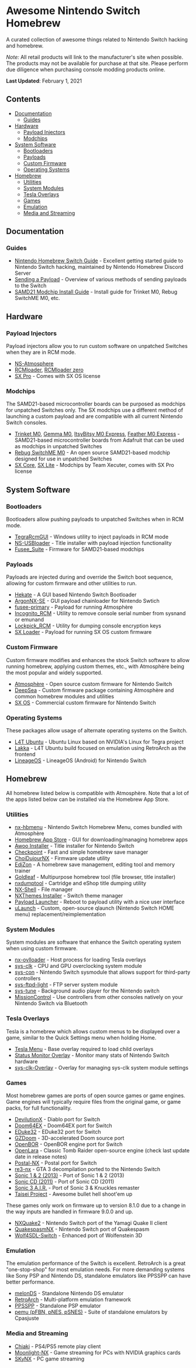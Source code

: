 # Awesome Nintendo Switch Homebrew

A curated collection of awesome things related to Nintendo Switch hacking and homebrew.

*Note:* All retail products will link to the manufacturer's site when possible. The products may not be available for purchase at that site.
Please perform due diligence when purchasing console modding products online.

**Last Updated**: February 1, 2021

## Contents

- [Documentation](#documentation)
  - [Guides](#guides)
- [Hardware](#hardware)
  - [Payload Injectors](#payload-injectors)
  - [Modchips](#modchips)
- [System Software](#system-software)
  - [Bootloaders](#bootloaders)
  - [Payloads](#payloads)
  - [Custom Firmware](#custom-firmware)
  - [Operating Systems](#operating-systems)
- [Homebrew](#homebrew)
  - [Utilities](#utilities)
  - [System Modules](#system-modules)
  - [Tesla Overlays](#tesla-overlays)
  - [Games](#games)
  - [Emulation](#emulation)
  - [Media and Streaming](#media-and-streaming)

## Documentation

### Guides

- [Nintendo Homebrew Switch Guide](https://nh-server.github.io/switch-guide/) - Excellent getting started guide to Nintendo Switch hacking, maintained by Nintendo Homebrew Discord Server
- [Sending a Payload](https://nh-server.github.io/switch-guide/user_guide/sysnand/sending_payload/) - Overview of various methods of sending payloads to the Switch
- [SAMD21 Modchip Install Guide](https://gbatemp.net/threads/internal-modchip-samd21-trinket-m0-gemma-m0-itsybitsy-m0-express-guide-files-support.508068/) - Install guide for Trinket M0, Rebug SwitchME M0, etc.

## Hardware

### Payload Injectors

Payload injectors allow you to run custom software on unpatched Switches when they are in RCM mode.

- [NS-Atmosphere](http://www.ns-atmosphere.com/en/)
- [RCMloader](https://www.xkit.xyz/rcmloader/), [RCMloader zero](https://www.xkit.xyz/rcmloader-zero/)
- [SX Pro](https://sx.xecuter.com/#prod-sxpro) - Comes with SX OS license

### Modchips

The SAMD21-based microcontroller boards can be purposed as modchips for unpatched Switches only. The SX modchips use a
different method of launching a custom payload and are compatible with all current Nintendo Switch consoles.

- [Trinket M0](https://www.adafruit.com/product/3500), [Gemma M0](https://www.adafruit.com/product/3501), [ItsyBitsy M0 Express](https://www.adafruit.com/product/3727), [Feather M0 Express](https://www.adafruit.com/product/3403) - SAMD21-based microcontroller boards from Adafruit that can be used as modchips in unpatched Switches
- [Rebug SwitchME M0](https://github.com/Aboshi/SwitchME) - An open source SAMD21-based modchip designed for use in unpatched Switches
- [SX Core](https://sx.xecuter.com/#prod-sxcore), [SX Lite](https://sx.xecuter.com/#prod-sxlite) - Modchips by Team Xecuter, comes with SX Pro license

## System Software

### Bootloaders

Bootloaders allow pushing payloads to unpatched Switches when in RCM mode.

- [TegraRcmGUI](https://github.com/eliboa/TegraRcmGUI) - Windows utility to inject payloads in RCM mode
- [NS-USBloader](https://github.com/developersu/ns-usbloader) - Title installer with payload injection functionality
- [Fusee_Suite](https://gbatemp.net/threads/trinket-rebug-others-modchip-software-new-fusee_suite-uf2-packages.553998/) - Firmware for SAMD21-based modchips

### Payloads

Payloads are injected during and override the Switch boot sequence, allowing for custom firmware and other utilities to run.

- [Hekate](https://github.com/CTCaer/hekate) - A GUI based Nintendo Switch Bootloader
- [ArgonNX-SE](https://github.com/Storm21CH/argon-nx) - GUI payload chainloader for Nintendo Swtich
- [fusee-primary](https://github.com/Atmosphere-NX/Atmosphere/releases) - Payload for running Atmosphère
- [Incognito_RCM](https://github.com/jimzrt/Incognito_RCM) - Utility to remove console serial number from sysnand or emunand
- [Lockpick_RCM](https://github.com/shchmue/Lockpick_RCM) - Utility for dumping console encryption keys
- [SX Loader](https://sx.xecuter.rocks/) - Payload for running SX OS custom firmware

### Custom Firmware

Custom firmware modifies and enhances the stock Switch software to allow running homebrew, applying custom themes, etc., with Atmosphère being the most popular and widely supported.

- [Atmosphère](https://github.com/Atmosphere-NX/Atmosphere) - Open source custom firmware for Nintendo Switch
- [DeepSea](https://github.com/Team-Neptune/DeepSea) - Custom firmware package containing Atmosphère and common homebrew modules and utilities
- [SX OS](https://sx.xecuter.rocks/) - Commercial custom firmware for Nintendo Switch

### Operating Systems

These packages allow usage of alternate operating systems on the Switch.

- [L4T Ubuntu](https://gbatemp.net/threads/l4t-ubuntu-a-fully-featured-linux-on-your-switch.537301/) - Ubuntu Linux based on NVIDIA's Linux for Tegra project
- [Lakka](https://lakka-switch.github.io/documentation/) - L4T Ubuntu build focused on emulation using RetroArch as the frontend
- [LineageOS](https://forum.xda-developers.com/nintendo-switch/nintendo-switch-news-guides-discussion--development/rom-switchroot-lineageos-15-1-t3951389) - LineageOS (Android) for Nintendo Switch

## Homebrew

All homebrew listed below is compatible with Atmosphère. Note that a lot of the apps listed below can be installed via the Homebrew App Store.

### Utilities

- [nx-hbmenu](https://github.com/switchbrew/nx-hbmenu) - Nintendo Switch Homebrew Menu, comes bundled with Atmosphère
- [Homebrew App Store](https://github.com/vgmoose/hb-appstore) - GUI for downloading/managing homebrew apps
- [Awoo Installer](https://github.com/Huntereb/Awoo-Installer) - Title installer for Nintendo Switch
- [Checkpoint](https://github.com/FlagBrew/Checkpoint) - Fast and simple homebrew save manager
- [ChoiDujourNX](https://switchtools.sshnuke.net/) - Firmware update utility
- [EdiZon](https://github.com/WerWolv/EdiZon) - A homebrew save management, editing tool and memory trainer
- [Goldleaf](https://github.com/XorTroll/Goldleaf) - Multipurpose homebrew tool (file browser, title installer)
- [nxdumptool](https://github.com/DarkMatterCore/nxdumptool) - Cartridge and eShop title dumping utility
- [NX-Shell](https://github.com/joel16/NX-Shell) - File manager
- [NXThemes Installer](https://github.com/exelix11/SwitchThemeInjector) - Switch theme manager
- [Payload Launcher](https://github.com/suchmememanyskill/Payload_Launcher) - Reboot to payload utility with a nice user interface
- [uLaunch](https://github.com/XorTroll/uLaunch) - Custom, open-source qlaunch (Nintendo Switch HOME menu) replacement/reimplementation

### System Modules

System modules are software that enhance the Switch operating system when using custom firmware.

- [nx-ovlloader](https://github.com/WerWolv/nx-ovlloader) - Host process for loading Tesla overlays
- [sys-clk](https://github.com/retronx-team/sys-clk) - CPU and GPU overclocking system module
- [sys-con](https://github.com/cathery/sys-con) - Nintendo Switch sysmodule that allows support for third-party controllers
- [sys-ftpd-light](https://github.com/cathery/sys-ftpd-light) - FTP server system module
- [sys-tune](https://github.com/HookedBehemoth/sys-tune) - Background audio player for the Nintendo switch
- [MissionControl](https://github.com/ndeadly/MissionControl) - Use controllers from other consoles natively on your Nintendo Switch via Bluetooth

### Tesla Overlays

Tesla is a homebrew which allows custom menus to be displayed over a game, similar to the Quick Settings menu when holding Home.

- [Tesla Menu](https://github.com/WerWolv/Tesla-Menu) - Base overlay required to load child overlays
- [Status Monitor Overlay](https://github.com/masagrator/Status-Monitor-Overlay) - Monitor many stats of Nintendo Switch hardware
- [sys-clk-Overlay](https://github.com/Sun-Research-University/sys-clk-Overlay) - Overlay for managing sys-clk system module settings

### Games

Most homebrew games are ports of open source games or game engines. Game engines will typically require files from the original game, or game packs, for full functionality.

- [DevilutionX](https://github.com/lantus/devilution-nx) - Diablo port for Switch
- [Doom64EX](https://github.com/fgsfdsfgs/Doom64EX) - Doom64EX port for Switch
- [EDuke32](https://github.com/fgsfdsfgs/eduke32) - EDuke32 port for Switch
- [GZDoom](https://github.com/fgsfdsfgs/gzdoom/tree/switch) - 3D-accelerated Doom source port
- [OpenBOR](https://github.com/Cpasjuste/openbor) - OpenBOR engine port for Switch
- [OpenLara](https://github.com/XProger/OpenLara/releases/tag/latest) - Classic Tomb Raider open-source engine (check last update date in release notes)
- [Postal-NX](https://github.com/Sch-LikA/postal-nx) - Postal port for Switch
- [re3-nx](https://github.com/AGraber/re3-nx) - GTA 3 decompilation ported to the Nintendo Switch
- [Sonic 1 & 2 (2013)](https://github.com/heyjoeway/Sonic-1-2-2013-Decompilation) - Port of Sonic 1 & 2 (2013)
- [Sonic CD (2011)](https://github.com/heyjoeway/Sonic-CD-11-Decompilation) - Port of Sonic CD (2011)
- [Sonic 3 A.I.R.](https://s3airswitch.jojudge.com/) - Port of Sonic 3 & Knuckles remaster
- [Taisei Project](https://taisei-project.org/) - Awesome bullet hell shoot'em up

These games only work on firmware up to version 8.1.0 due to a change in the way inputs are handled in firmware 9.0.0 and up.

- [NXQuake2](https://github.com/fgsfdsfgs/nxquake2) - Nintendo Switch port of the Yamagi Quake II client
- [QuakespasmNX](https://github.com/fgsfdsfgs/QuakespasmNX) - Nintendo Switch port of Quakespasm
- [Wolf4SDL-Switch](https://github.com/keeganatorr/Wolf4SDL-Switch) - Enhanced port of Wolfenstein 3D

### Emulation

The emulation performance of the Switch is excellent. RetroArch is a great "one-stop-shop" for most emulation needs. For more
demanding systems like Sony PSP and Nintendo DS, standalone emulators like PPSSPP can have better performance.

- [melonDS](https://github.com/RSDuck/melonDS) - Standalone Nintendo DS emulator
- [RetroArch](https://www.retroarch.com/?page=platforms) - Multi-platform emulation framework
- [PPSSPP](https://www.ppsspp.org/downloads.html) - Standalone PSP emulator
- [pemu (pFBN, pNES, pSNES)](https://github.com/Cpasjuste/pemu) - Suite of standalone emulators by Cpasjuste

### Media and Streaming

- [Chiaki](https://git.sr.ht/~thestr4ng3r/chiaki) - PS4/PS5 remote play client
- [Moonlight-NX](https://github.com/rock88/moonlight-nx) - Game streaming for PCs with NVIDIA graphics cards
- [SKyNX](https://github.com/DevL0rd/SkyNX) - PC game streaming
